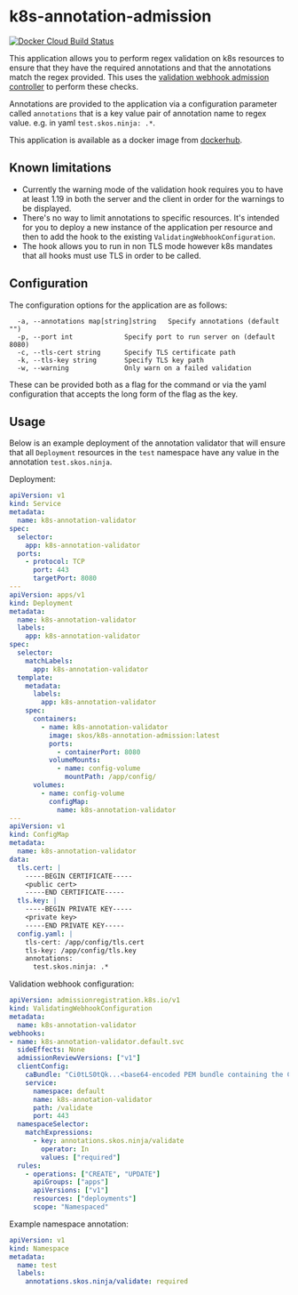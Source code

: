 # k8s-annotation-admission
[![Docker Cloud Build Status](https://img.shields.io/docker/cloud/build/skos/k8s-annotation-admission)](https://hub.docker.com/r/skos/k8s-annotation-admission)

This application allows you to perform regex validation on k8s resources to ensure that they have the required annotations and that the annotations match the regex provided. This uses the [validation webhook admission controller](https://kubernetes.io/docs/reference/access-authn-authz/extensible-admission-controllers/) to perform these checks.

Annotations are provided to the application via a configuration parameter called `annotations` that is a key value pair of annotation name to regex value. e.g. in yaml `test.skos.ninja: .*`.

This application is available as a docker image from [dockerhub](https://hub.docker.com/r/skos/k8s-annotation-admission).

## Known limitations
- Currently the warning mode of the validation hook requires you to have at least 1.19 in both the server and the client in order for the warnings to be displayed.
- There's no way to limit annotations to specific resources. It's intended for you to deploy a new instance of the application per resource and then to add the hook to the existing `ValidatingWebhookConfiguration`.
- The hook allows you to run in non TLS mode however k8s mandates that all hooks must use TLS in order to be called.

## Configuration
The configuration options for the application are as follows:
```
  -a, --annotations map[string]string   Specify annotations (default "")
  -p, --port int             Specify port to run server on (default 8080)
  -c, --tls-cert string      Specify TLS certificate path
  -k, --tls-key string       Specify TLS key path
  -w, --warning              Only warn on a failed validation
```

These can be provided both as a flag for the command or via the yaml configuration that accepts the long form of the flag as the key.

## Usage
Below is an example deployment of the annotation validator that will ensure that all `Deployment` resources in the `test` namespace have any value in the annotation `test.skos.ninja`.

Deployment:
```yaml
apiVersion: v1
kind: Service
metadata:
  name: k8s-annotation-validator
spec:
  selector:
    app: k8s-annotation-validator
  ports:
    - protocol: TCP
      port: 443
      targetPort: 8080
---
apiVersion: apps/v1
kind: Deployment
metadata:
  name: k8s-annotation-validator
  labels:
    app: k8s-annotation-validator
spec:
  selector:
    matchLabels:
      app: k8s-annotation-validator
  template:
    metadata:
      labels:
        app: k8s-annotation-validator
    spec:
      containers:
        - name: k8s-annotation-validator
          image: skos/k8s-annotation-admission:latest
          ports:
            - containerPort: 8080
          volumeMounts:
            - name: config-volume
              mountPath: /app/config/
      volumes:
        - name: config-volume
          configMap:
            name: k8s-annotation-validator
---
apiVersion: v1
kind: ConfigMap
metadata:
  name: k8s-annotation-validator
data:
  tls.cert: |
    -----BEGIN CERTIFICATE-----
    <public cert>
    -----END CERTIFICATE-----
  tls.key: |
    -----BEGIN PRIVATE KEY-----
    <private key>
    -----END PRIVATE KEY-----
  config.yaml: |
    tls-cert: /app/config/tls.cert
    tls-key: /app/config/tls.key
    annotations:
      test.skos.ninja: .*
```

Validation webhook configuration:
```yaml
apiVersion: admissionregistration.k8s.io/v1
kind: ValidatingWebhookConfiguration
metadata:
  name: k8s-annotation-validator
webhooks:
- name: k8s-annotation-validator.default.svc
  sideEffects: None
  admissionReviewVersions: ["v1"]
  clientConfig:
    caBundle: "Ci0tLS0tQk...<base64-encoded PEM bundle containing the CA that signed the webhook's serving certificate>...tLS0K"
    service:
      namespace: default
      name: k8s-annotation-validator
      path: /validate
      port: 443
  namespaceSelector:
    matchExpressions:
      - key: annotations.skos.ninja/validate
        operator: In
        values: ["required"]
  rules:
    - operations: ["CREATE", "UPDATE"]
      apiGroups: ["apps"]
      apiVersions: ["v1"]
      resources: ["deployments"]
      scope: "Namespaced"
```

Example namespace annotation:
```yaml
apiVersion: v1
kind: Namespace
metadata:
  name: test
  labels:
    annotations.skos.ninja/validate: required
```
